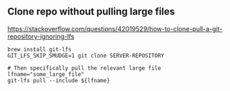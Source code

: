 ## Clone repo without pulling large files

https://stackoverflow.com/questions/42019529/how-to-clone-pull-a-git-repository-ignoring-lfs

```
brew install git-lfs
GIT_LFS_SKIP_SMUDGE=1 git clone SERVER-REPOSITORY

# Then specifically pull the relevant large file
lfname="some_large_file"
git-lfs pull --include ${lfname}
```